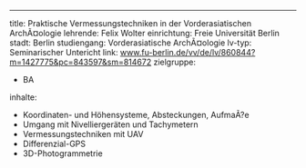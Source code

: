 ---
title: Praktische Vermessungstechniken in der Vorderasiatischen ArchÃ¤ologie
lehrende: Felix Wolter
einrichtung: Freie Universität Berlin
stadt: Berlin
studiengang: Vorderasiatische ArchÃ¤ologie
lv-typ: Seminarischer Untericht
link: www.fu-berlin.de/vv/de/lv/860844?m=1427775&pc=843597&sm=814672
zielgruppe:
  - BA
  

inhalte:
  - Koordinaten- und Höhensysteme, Absteckungen, AufmaÃ?e
  - Umgang mit Nivelliergeräten und Tachymetern 
  - Vermessungstechniken mit UAV
  - Differenzial-GPS
  - 3D-Photogrammetrie
 
 
